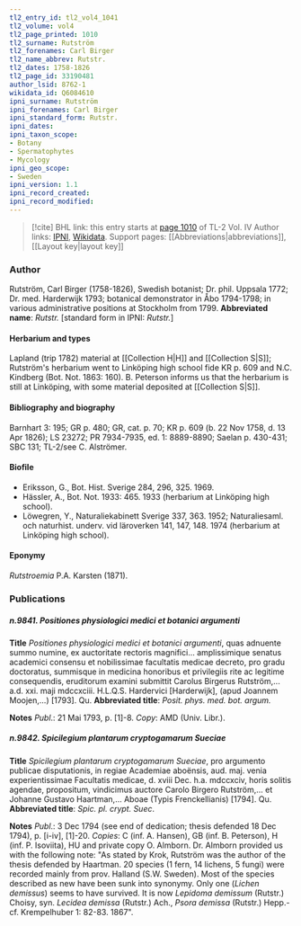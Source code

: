 ```yaml
---
tl2_entry_id: tl2_vol4_1041
tl2_volume: vol4
tl2_page_printed: 1010
tl2_surname: Rutström
tl2_forenames: Carl Birger
tl2_name_abbrev: Rutstr.
tl2_dates: 1758-1826
tl2_page_id: 33190481
author_lsid: 8762-1
wikidata_id: Q6084610
ipni_surname: Rutström
ipni_forenames: Carl Birger
ipni_standard_form: Rutstr.
ipni_dates: 
ipni_taxon_scope: 
- Botany
- Spermatophytes
- Mycology
ipni_geo_scope: 
- Sweden
ipni_version: 1.1
ipni_record_created: 
ipni_record_modified:
---
```


> [!cite] BHL link: this entry starts at [page 1010](https://www.biodiversitylibrary.org/page/33190481) of TL-2 Vol. IV
> Author links: [IPNI](https://www.ipni.org/a/8762-1), [Wikidata](https://www.wikidata.org/wiki/Q6084610). Support pages: [[Abbreviations|abbreviations]], [[Layout key|layout key]]

### Author

Rutström, Carl Birger (1758-1826), Swedish botanist; Dr. phil. Uppsala 1772; Dr. med. Harderwijk 1793; botanical demonstrator in Åbo 1794-1798; in various administrative positions at Stockholm from 1799. 
**Abbreviated name**: *Rutstr.* \[standard form in IPNI: *Rutstr.*\]

#### Herbarium and types

Lapland (trip 1782) material at [[Collection H|H]] and [[Collection S|S]]; Rutström's herbarium went to Linköping high school fide KR p. 609 and N.C. Kindberg (Bot. Not. 1863: 160). B. Peterson informs us that the herbarium is still at Linköping, with some material deposited at [[Collection S|S]].

#### Bibliography and biography

Barnhart 3: 195; GR p. 480; GR, cat. p. 70; KR p. 609 (b. 22 Nov 1758, d. 13 Apr 1826); LS 23272; PR 7934-7935, ed. 1: 8889-8890; Saelan p. 430-431; SBC 131; TL-2/see C. Alströmer.

#### Biofile

- Eriksson, G., Bot. Hist. Sverige 284, 296, 325. 1969.
- Hässler, A., Bot. Not. 1933: 465. 1933 (herbarium at Linköping high school).
- Löwegren, Y., Naturaliekabinett Sverige 337, 363. 1952; Naturaliesaml. och naturhist. underv. vid läroverken 141, 147, 148. 1974 (herbarium at Linköping high school).

#### Eponymy

*Rutstroemia* P.A. Karsten (1871).

### Publications

##### n.9841. Positiones physiologici medici et botanici argumenti

**Title**
*Positiones physiologici medici et botanici argumenti*, quas adnuente summo numine, ex auctoritate rectoris magnifici... amplissimique senatus academici consensu et nobilissimae facultatis medicae decreto, pro gradu doctoratus, summisque in medicina honoribus et privilegiis rite ac legitime consequendis, eruditorum examini submittit Carolus Birgerus Rutström,... a.d. xxi. maji mdccxciii. H.L.Q.S. Hardervici \[Harderwijk\], (apud Joannem Moojen,...) \[1793\]. Qu.
**Abbreviated title**: *Posit. phys. med. bot. argum.*

**Notes**
*Publ*.: 21 Mai 1793, p. \[1\]-8. *Copy*: AMD (Univ. Libr.).

##### n.9842. Spicilegium plantarum cryptogamarum Sueciae

**Title**
*Spicilegium plantarum cryptogamarum Sueciae*, pro argumento publicae disputationis, in regiae Academiae aboënsis, aud. maj. venia experientissimae Facultatis medicae, d. xviii Dec. h.a. mdccxciv, horis solitis agendae, propositum, vindicimus auctore Carolo Birgero Rutström,... et Johanne Gustavo Haartman,... Aboae (Typis Frenckellianis) \[1794\]. Qu.
**Abbreviated title**: *Spic. pl. crypt. Suec*.

**Notes**
*Publ*.: 3 Dec 1794 (see end of dedication; thesis defended 18 Dec 1794), p. \[i-iv\], \[1\]-20.
*Copies*: C (inf. A. Hansen), GB (inf. B. Peterson), H (inf. P. Isoviita), HU and private copy O. Almborn. Dr. Almborn provided us with the following note: "As stated by Krok, Rutström was the author of the thesis defended by Haartman. 20 species (1 fern, 14 lichens, 5 fungi) were recorded mainly from prov. Halland (S.W. Sweden). Most of the species described as new have been sunk into synonymy. Only one (*Lichen demissus*) seems to have survived. It is now *Lepidoma demissum* (Rutstr.) Choisy, syn.
*Lecidea demissa* (Rutstr.) Ach., *Psora demissa* (Rutstr.) Hepp.-cf. Krempelhuber 1: 82-83. 1867".

